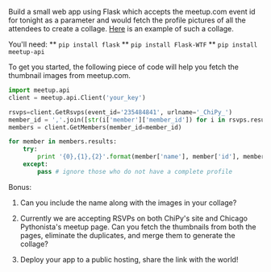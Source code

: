 Build a small web app using Flask which accepts the meetup.com event id for tonight
as a parameter and would fetch the profile pictures of all the attendees to create a
collage. [Here](https://twitter.com/Tathagata/status/746302962830540801) is an example
of such a collage.

You'll need:
** `pip install flask`
** `pip install Flask-WTF`
** `pip install meetup-api`

To get you started, the following piece of code will help you fetch the thumbnail
images from meetup.com.

```python
import meetup.api
client = meetup.api.Client('your_key')

rsvps=client.GetRsvps(event_id='235484841', urlname='_ChiPy_')
member_id = ','.join([str(i['member']['member_id']) for i in rsvps.results])
members = client.GetMembers(member_id=member_id)

for member in members.results:
    try:
        print '{0},{1},{2}'.format(member['name'], member['id'], member['photo']['thumb_link'])
    except:
        pass # ignore those who do not have a complete profile
```

Bonus:
1. Can you include the name along with the images in your collage?

2. Currently we are accepting RSVPs on both ChiPy's site and Chicago Pythonista's
meetup page. Can you fetch the thumbnails from both the pages, eliminate the
duplicates, and merge them to generate the collage?

3. Deploy your app to a public hosting, share the link with the world!
